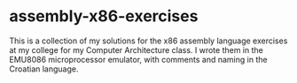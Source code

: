 # assembly-x86-exercises
This is a collection of my solutions for the x86 assembly language exercises at my college for my Computer Architecture class. I wrote them in the EMU8086 microprocessor emulator, with comments and naming in the Croatian language.
